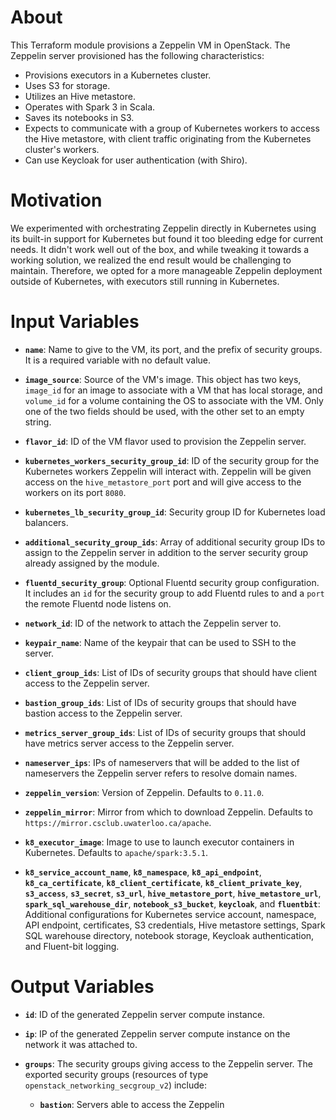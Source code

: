# About

This Terraform module provisions a Zeppelin VM in OpenStack. The Zeppelin server provisioned has the following characteristics:
- Provisions executors in a Kubernetes cluster.
- Uses S3 for storage.
- Utilizes an Hive metastore.
- Operates with Spark 3 in Scala.
- Saves its notebooks in S3.
- Expects to communicate with a group of Kubernetes workers to access the Hive metastore, with client traffic originating from the Kubernetes cluster's workers.
- Can use Keycloak for user authentication (with Shiro).

# Motivation

We experimented with orchestrating Zeppelin directly in Kubernetes using its built-in support for Kubernetes but found it too bleeding edge for current needs. It didn't work well out of the box, and while tweaking it towards a working solution, we realized the end result would be challenging to maintain. Therefore, we opted for a more manageable Zeppelin deployment outside of Kubernetes, with executors still running in Kubernetes.

# Input Variables

- **`name`**: Name to give to the VM, its port, and the prefix of security groups. It is a required variable with no default value.

- **`image_source`**: Source of the VM's image. This object has two keys, `image_id` for an image to associate with a VM that has local storage, and `volume_id` for a volume containing the OS to associate with the VM. Only one of the two fields should be used, with the other set to an empty string.

- **`flavor_id`**: ID of the VM flavor used to provision the Zeppelin server.

- **`kubernetes_workers_security_group_id`**: ID of the security group for the Kubernetes workers Zeppelin will interact with. Zeppelin will be given access on the `hive_metastore_port` port and will give access to the workers on its port `8080`.

- **`kubernetes_lb_security_group_id`**: Security group ID for Kubernetes load balancers.

- **`additional_security_group_ids`**: Array of additional security group IDs to assign to the Zeppelin server in addition to the server security group already assigned by the module.

- **`fluentd_security_group`**: Optional Fluentd security group configuration. It includes an `id` for the security group to add Fluentd rules to and a `port` the remote Fluentd node listens on.

- **`network_id`**: ID of the network to attach the Zeppelin server to.

- **`keypair_name`**: Name of the keypair that can be used to SSH to the server.

- **`client_group_ids`**: List of IDs of security groups that should have client access to the Zeppelin server.

- **`bastion_group_ids`**: List of IDs of security groups that should have bastion access to the Zeppelin server.

- **`metrics_server_group_ids`**: List of IDs of security groups that should have metrics server access to the Zeppelin server.

- **`nameserver_ips`**: IPs of nameservers that will be added to the list of nameservers the Zeppelin server refers to resolve domain names.

- **`zeppelin_version`**: Version of Zeppelin. Defaults to `0.11.0`.

- **`zeppelin_mirror`**: Mirror from which to download Zeppelin. Defaults to `https://mirror.csclub.uwaterloo.ca/apache`.

- **`k8_executor_image`**: Image to use to launch executor containers in Kubernetes. Defaults to `apache/spark:3.5.1`.

- **`k8_service_account_name`**, **`k8_namespace`**, **`k8_api_endpoint`**, **`k8_ca_certificate`**, **`k8_client_certificate`**, **`k8_client_private_key`**, **`s3_access`**, **`s3_secret`**, **`s3_url`**, **`hive_metastore_port`**, **`hive_metastore_url`**, **`spark_sql_warehouse_dir`**, **`notebook_s3_bucket`**, **`keycloak`**, and **`fluentbit`**: Additional configurations for Kubernetes service account, namespace, API endpoint, certificates, S3 credentials, Hive metastore settings, Spark SQL warehouse directory, notebook storage, Keycloak authentication, and Fluent-bit logging.

# Output Variables

- **`id`**: ID of the generated Zeppelin server compute instance.

- **`ip`**: IP of the generated Zeppelin server compute instance on the network it was attached to.

- **`groups`**: The security groups giving access to the Zeppelin server. The exported security groups (resources of type `openstack_networking_secgroup_v2`) include:
  - **`bastion`**: Servers able to access the Zeppelin
